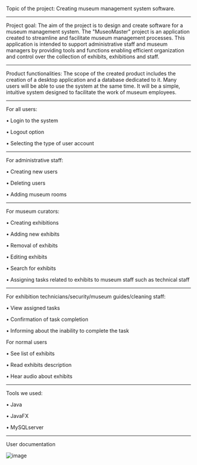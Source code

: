 Topic of the project:
Creating museum management system software.

------------------------------------------------------------------------------------------------

Project goal:
The aim of the project is to design and create software for a museum management system. The "MuseoMaster" project is an application created to streamline and facilitate museum management processes. This application is intended to support administrative staff and museum managers by providing tools and functions enabling efficient organization and control over the collection of exhibits, exhibitions and staff.

------------------------------------------------------------------------------------------------

Product functionalities:
The scope of the created product includes the creation of a desktop application and a database dedicated to it. Many users will be able to use the system at the same time. It will be a simple, intuitive system designed to facilitate the work of museum employees.

------------------------------------------------------------------------------------------------

For all users:

•	Login to the system

• Logout option

• Selecting the type of user account

------------------------------------------------------------------------------------------------

For administrative staff:

• Creating new users

• Deleting users

• Adding museum rooms

------------------------------------------------------------------------------------------------

For museum curators:

• Creating exhibitions

• Adding new exhibits

• Removal of exhibits

• Editing exhibits

• Search for exhibits

• Assigning tasks related to exhibits to museum staff such as technical staff

------------------------------------------------------------------------------------------------

For exhibition technicians/security/museum guides/cleaning staff:

• View assigned tasks

• Confirmation of task completion

• Informing about the inability to complete the task

For normal users

• See list of exhibits

• Read exhibits description

• Hear audio about exhibits

------------------------------------------------------------------------------------------------

Tools we used:

• Java

• JavaFX

• MySQLserver


------------------------------------------------------------------------------------------------

User documentation

![image](https://github.com/SenseiBunny/MuseoMaster/assets/54467678/fef46784-b664-4844-8b07-8b285d390262)

